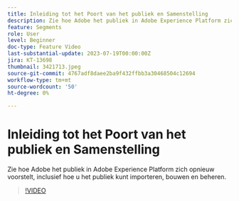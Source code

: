 ```yaml
---
title: Inleiding tot het Poort van het publiek en Samenstelling
description: Zie hoe Adobe het publiek in Adobe Experience Platform zich opnieuw voorstelt, inclusief hoe u het publiek kunt importeren, bouwen en beheren.
feature: Segments
role: User
level: Beginner
doc-type: Feature Video
last-substantial-update: 2023-07-19T00:00:00Z
jira: KT-13698
thumbnail: 3421713.jpeg
source-git-commit: 4767adf8daee2ba9f432ffbb3a30468504c12694
workflow-type: tm+mt
source-wordcount: '50'
ht-degree: 0%

---
```



# Inleiding tot het Poort van het publiek en Samenstelling

Zie hoe Adobe het publiek in Adobe Experience Platform zich opnieuw voorstelt, inclusief hoe u het publiek kunt importeren, bouwen en beheren.

>[!VIDEO](https://video.tv.adobe.com/v/3421713/?learn=on)
